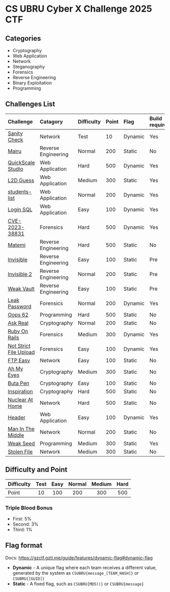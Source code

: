 # CS UBRU Cyber X Challenge 2025 CTF

## Categories

- Cryptography
- Web Application
- Network
- Steganography
- Forensics
- Reverse Engineering
- Binary Exploitation
- Programming

## Challenges List

| Challenge | Catagory | Difficulty | Point | Flag | Build required | Author |
| :- | :- | :- | :- | :- | :- | :- |
| [Sanity Check](./challenges/sanity-check) | Network | Test | 10 | Dynamic | Yes | noonomyen |
| [Mairu](./challenges/mairu) | Reverse Engineering | Normal | 200 | Static | No | FoxZFox |
| [QuickScale Studio](./challenges/quick-scale-studio) | Web Application | Hard | 500 | Dynamic | Yes | c0ffeeOverdose |
| [L2D Guess](./challenges/l2d-guess) | Web Application | Medium | 300 | Static | Yes | c0ffeeOverdose |
| [students-list](./challenges/students-list) | Web Application | Normal | 200 | Dynamic | Yes | c0ffeeOverdose |
| [Login SQL](./challenges/login-sql) | Web Application | Easy | 100 | Dynamic | Yes | noonomyen |
| [CVE-2023-38831](./challenges/cve-2023-38831) | Forensics | Hard | 500 | Dynamic | Yes | c0ffeeOverdose |
| [Matemi](./challenges/matemi) | Reverse Engineering | Hard | 500 | Static | No | FoxZFox |
| [Invisible](./challenges/invisible) | Reverse Engineering | Easy | 100 | Static | Pre | noonomyen |
| [Invisible 2](./challenges/invisible-2) | Reverse Engineering | Normal | 200 | Static | Pre | noonomyen |
| [Weak Vault](./challenges/weak-vault) | Reverse Engineering | Easy | 100 | Static | Pre | noonomyen |
| [Leak Password](./challenges/leak-password) | Forensics | Normal | 200 | Dynamic | Yes | c0ffeeOverdose |
| [Oops 62](./challenges/oops62) | Programming | Hard | 500 | Static | No | noonomyen |
| [Ask Real](./challenges/ask-real) | Cryptography | Normal | 200 | Static | No | noonomyen |
| [Ruby On Rails](./challenges/ruby-on-rails) | Forensics | Medium | 300 | Dynamic | Yes | c0ffeeOverdose |
| [Not Strict File Upload](./challenges/not-strict-file-upload) | Forensics | Easy | 100 | Dynamic | Yes | c0ffeeOverdose |
| [FTP Easy](./challenges/ftp-easy) | Network | Easy | 100 | Static | No | c0ffeeOverdose |
| [Ah My Eyes](./challenges/ah-my-eyes) | Cryptography | Medium | 300 | Static | No | c0ffeeOverdose |
| [Buta Pen](./challenges/buta-pen) | Cryptography | Easy | 100 | Static | No | c0ffeeOverdose |
| [Inspiration](./challenges/inspiration) | Cryptography | Hard | 500 | Static | No | c0ffeeOverdose |
| [Nuclear At Home](./challenges/nuclear-at-home) | Network | Hard | 500 | Static | No | c0ffeeOverdose |
| [Header](./challenges/header) | Web Application | Easy | 100 | Dynamic | Yes | noonomyen |
| [Man In The Middle](./challenges/man-in-the-middle) | Network | Normal | 200 | Static | No | c0ffeeOverdose |
| [Weak Seed](./challenges/weak-seed) | Programming | Medium | 300 | Static | Yes | noonomyen |
| [Stolen File](./challenges/stolen-file) | Network | Medium | 300 | Static | No | c0ffeeOverdose |

## Difficulty and Point

| Difficulty | Test | Easy | Normal | Medium | Hard |
| :- | :-: | :-: | :-: | :-: | :-: |
| Point | 10 | 100 | 200 | 300 | 500 |

### Triple Blood Bonus

- First: 5%
- Second: 3%
- Third: 1%

## Flag format

Docs: <https://gzctf.gzti.me/guide/features/dynamic-flag#dynamic-flag>

- **Dynamic** - A unique flag where each team receives a different value, generated by the system as `CSUBRU{message_[TEAM_HASH]}` or `CSUBRU{[GUID]}`
- **Static** - A fixed flag, such as `CSUBRU{MD5()}` or `CSUBRU{message}`
